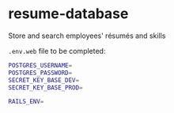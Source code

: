 resume-database
===============

Store and search employees' résumés and skills

`.env.web` file to be completed:

```bash
POSTGRES_USERNAME=
POSTGRES_PASSWORD=
SECRET_KEY_BASE_DEV=
SECRET_KEY_BASE_PROD=

RAILS_ENV=
```